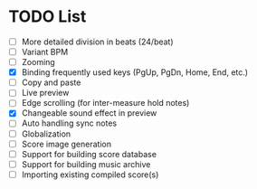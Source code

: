 ﻿# TODO List

- [ ] More detailed division in beats (24/beat)
- [ ] Variant BPM
- [ ] Zooming
- [x] Binding frequently used keys (PgUp, PgDn, Home, End, etc.)
- [ ] Copy and paste
- [ ] Live preview
- [ ] Edge scrolling (for inter-measure hold notes)
- [x] Changeable sound effect in preview
- [ ] Auto handling sync notes
- [ ] Globalization
- [ ] Score image generation
- [ ] Support for building score database
- [ ] Support for building music archive
- [ ] Importing existing compiled score(s)
